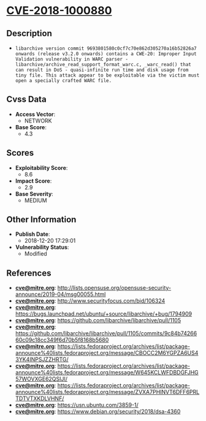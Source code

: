 
# [CVE-2018-1000880](https://cve.mitre.org/cgi-bin/cvename.cgi?name=CVE-2018-1000880)

## Description

- `libarchive version commit 9693801580c0cf7c70e862d305270a16b52826a7 onwards (release v3.2.0 onwards) contains a CWE-20: Improper Input Validation vulnerability in WARC parser - libarchive/archive_read_support_format_warc.c, _warc_read() that can result in DoS - quasi-infinite run time and disk usage from tiny file. This attack appear to be exploitable via the victim must open a specially crafted WARC file.`

## Cvss Data

- **Access Vector**:
  - NETWORK
- **Base Score**:
  - 4.3

## Scores

- **Exploitability Score**:
  - 8.6
- **Impact Score**:
  - 2.9
- **Base Severity**:
  - MEDIUM

## Other Information

- **Publish Date**:
  - 2018-12-20 17:29:01
- **Vulnerability Status**:
  - Modified

## References

- **cve@mitre.org**: http://lists.opensuse.org/opensuse-security-announce/2019-04/msg00055.html
- **cve@mitre.org**: http://www.securityfocus.com/bid/106324
- **cve@mitre.org**: https://bugs.launchpad.net/ubuntu/+source/libarchive/+bug/1794909
- **cve@mitre.org**: https://github.com/libarchive/libarchive/pull/1105
- **cve@mitre.org**: https://github.com/libarchive/libarchive/pull/1105/commits/9c84b7426660c09c18cc349f6d70b5f8168b5680
- **cve@mitre.org**: https://lists.fedoraproject.org/archives/list/package-announce%40lists.fedoraproject.org/message/CBOCC2M6YGPZA6US43YK4INPSJZZHRTG/
- **cve@mitre.org**: https://lists.fedoraproject.org/archives/list/package-announce%40lists.fedoraproject.org/message/W645KCLWFDBDGFJHG57WOVXGE62QSIJI/
- **cve@mitre.org**: https://lists.fedoraproject.org/archives/list/package-announce%40lists.fedoraproject.org/message/ZVXA7PHINVT6DFF6PRLTDTVTXKDLVHNF/
- **cve@mitre.org**: https://usn.ubuntu.com/3859-1/
- **cve@mitre.org**: https://www.debian.org/security/2018/dsa-4360
